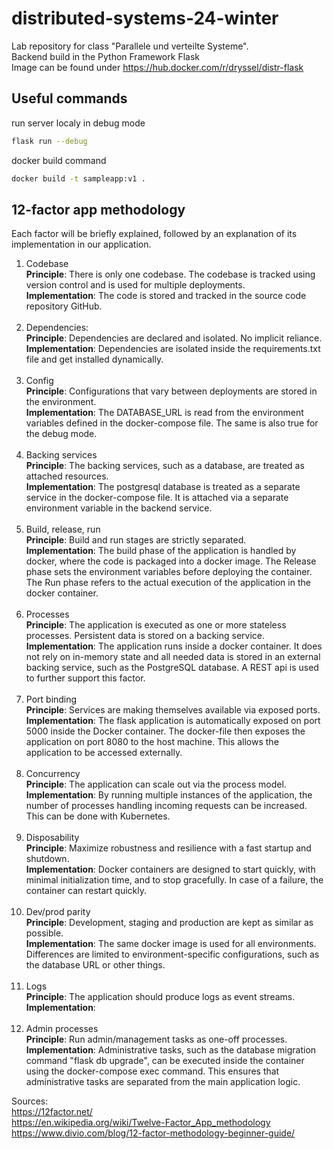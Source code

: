 # distributed-systems-24-winter

Lab repository for class "Parallele und verteilte Systeme".  
Backend build in the Python Framework Flask  
Image can be found under https://hub.docker.com/r/dryssel/distr-flask

## Useful commands

run server localy in debug mode

```sh
flask run --debug  
```  

docker build command

```sh
docker build -t sampleapp:v1 .
```

## 12-factor app methodology

Each factor will be briefly explained, followed by an explanation of its implementation in our application.

1. Codebase <br>
   **Principle**: There is only one codebase. The codebase is tracked using version control and is used for multiple
   deployments. <br>
   **Implementation**: The code is stored and tracked in the source code repository GitHub. <br> <br>
2. Dependencies: <br>
   **Principle**: Dependencies are declared and isolated. No implicit reliance. <br>
   **Implementation**: Dependencies are isolated inside the requirements.txt file and get installed dynamically. <br> <br>
3. Config <br>
   **Principle**: Configurations that vary between deployments are stored in the environment. <br>
   **Implementation**: The DATABASE_URL is read from the environment variables defined in the docker-compose file. The same is also true for the debug mode.<br> <br>
4. Backing services <br>
   **Principle**: The backing services, such as a database, are treated as attached resources. <br>
   **Implementation**: The postgresql database is treated as a separate service in the docker-compose file. It is attached via a separate environment variable in the backend service. <br> <br>
5. Build, release, run <br>
   **Principle**: Build and run stages are strictly separated. <br>
   **Implementation**: The build phase of the application is handled by docker, where the code is packaged into a docker image. 
The Release phase sets the environment variables before deploying the container. The Run phase refers to the actual execution of the application in the docker container. <br> <br>
6. Processes <br>
   **Principle**: The application is executed as one or more stateless processes. Persistent data is stored on a backing service. <br>
   **Implementation**: The application runs inside a docker container. It does not rely on in-memory state and all needed data is stored in an external backing service, such as the PostgreSQL database. A REST api is used to further support this factor. <br> <br>
7. Port binding <br>
   **Principle**: Services are making themselves available via exposed ports. <br>
   **Implementation**: The flask application is automatically exposed on port 5000 inside the Docker container. The docker-file then exposes the application on port 8080 to the host machine. This allows the application to be accessed externally. <br> <br>
8. Concurrency <br>
   **Principle**: The application can scale out via the process model.<br>
   **Implementation**: By running multiple instances of the application, the number of processes handling incoming requests can be increased. This can be done with Kubernetes. <br> <br>
9. Disposability <br>
   **Principle**: Maximize robustness and resilience with a fast startup and shutdown. <br>
   **Implementation**: Docker containers are designed to start quickly, with minimal initialization time, and to stop gracefully. In case of a failure, the container can restart quickly. <br> <br>
10. Dev/prod parity <br>
    **Principle**: Development, staging and production are kept as similar as possible. <br>
    **Implementation**: The same docker image is used for all environments. Differences are limited to environment-specific configurations, such as the database URL or other things. <br> <br>
11. Logs <br>
    **Principle**: The application should produce logs as event streams. <br>
    **Implementation**:<br> <br>
12. Admin processes <br>
    **Principle**: Run admin/management tasks as one-off processes. <br>
    **Implementation**: Administrative tasks, such as the database migration command "flask db upgrade", can be executed inside the container using the docker-compose exec command. This ensures that administrative tasks are separated from the main application logic. 

Sources: <br>
https://12factor.net/ <br>
https://en.wikipedia.org/wiki/Twelve-Factor_App_methodology <br>
https://www.divio.com/blog/12-factor-methodology-beginner-guide/
